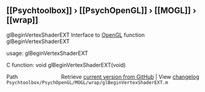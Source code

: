 ## [[Psychtoolbox]] &#8250; [[PsychOpenGL]] &#8250; [[MOGL]] &#8250; [[wrap]]

glBeginVertexShaderEXT  Interface to [OpenGL](OpenGL) function glBeginVertexShaderEXT  
  
usage:  glBeginVertexShaderEXT  
  
C function:  void glBeginVertexShaderEXT(void)  




<div class="code_header" style="text-align:right;">
  <span style="float:left;">Path&nbsp;&nbsp;</span> <span class="counter">Retrieve <a href=
  "https://raw.github.com/Psychtoolbox-3/Psychtoolbox-3/beta/Psychtoolbox/PsychOpenGL/MOGL/wrap/glBeginVertexShaderEXT.m">current version from GitHub</a> | View <a href=
  "https://github.com/Psychtoolbox-3/Psychtoolbox-3/commits/beta/Psychtoolbox/PsychOpenGL/MOGL/wrap/glBeginVertexShaderEXT.m">changelog</a></span>
</div>
<div class="code">
  <code>Psychtoolbox/PsychOpenGL/MOGL/wrap/glBeginVertexShaderEXT.m</code>
</div>

